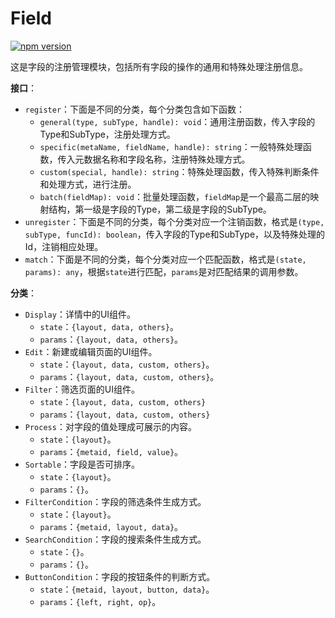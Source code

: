 # Field

[![npm version](https://img.shields.io/npm/v/@hecom/field.svg?style=flat)](https://www.npmjs.com/package/@hecom/field)

这是字段的注册管理模块，包括所有字段的操作的通用和特殊处理注册信息。

**接口**：

* `register`：下面是不同的分类，每个分类包含如下函数：
  * `general(type, subType, handle): void`：通用注册函数，传入字段的Type和SubType，注册处理方式。
  * `specific(metaName, fieldName, handle): string`：一般特殊处理函数，传入元数据名称和字段名称，注册特殊处理方式。
  * `custom(special, handle): string`：特殊处理函数，传入特殊判断条件和处理方式，进行注册。
  * `batch(fieldMap): void`：批量处理函数，`fieldMap`是一个最高二层的映射结构，第一级是字段的Type，第二级是字段的SubType。
* `unregister`：下面是不同的分类，每个分类对应一个注销函数，格式是`(type, subType, funcId): boolean`，传入字段的Type和SubType，以及特殊处理的Id，注销相应处理。
* `match`：下面是不同的分类，每个分类对应一个匹配函数，格式是`(state, params): any`，根据`state`进行匹配，`params`是对匹配结果的调用参数。

**分类**：

* `Display`：详情中的UI组件。
  * `state`：`{layout, data, others}`。
  * `params`：`{layout, data, others}`。
* `Edit`：新建或编辑页面的UI组件。
  * `state`：`{layout, data, custom, others}`。
  * `params`：`{layout, data, custom, others}`。
* `Filter`：筛选页面的UI组件。
  * `state`：`{layout, data, custom, others}`
  * `params`：`{layout, data, custom, others}`
* `Process`：对字段的值处理成可展示的内容。
  * `state`：`{layout}`。
  * `params`：`{metaid, field, value}`。
* `Sortable`：字段是否可排序。
  * `state`：`{layout}`。
  * `params`：`{}`。
* `FilterCondition`：字段的筛选条件生成方式。
  * `state`：`{layout}`。
  * `params`：`{metaid, layout, data}`。
* `SearchCondition`：字段的搜索条件生成方式。
  * `state`：`{}`。
  * `params`：`{}`。
* `ButtonCondition`：字段的按钮条件的判断方式。
  * `state`：`{metaid, layout, button, data}`。
  * `params`：`{left, right, op}`。
